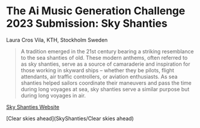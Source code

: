 # The Ai Music Generation Challenge 2023 Submission: Sky Shanties

Laura Cros Vila, KTH, Stockholm Sweden

> A tradition emerged in the 21st century bearing a striking resemblance to the sea shanties of old. These modern anthems, often referred to as sky shanties, serve as a source of camaraderie and inspiration for those working in skyward ships – whether they be pilots, flight attendants, air traffic controllers, or aviation enthusiasts. As sea shanties helped sailors coordinate their maneuvers and pass the time during long voyages at sea, sky shanties serve a similar purpose but during long voyages in air.

[Sky Shanties Website](https://lcrosvila.github.io/shanties.html)

[Clear skies ahead](SkyShanties/Clear skies ahead)